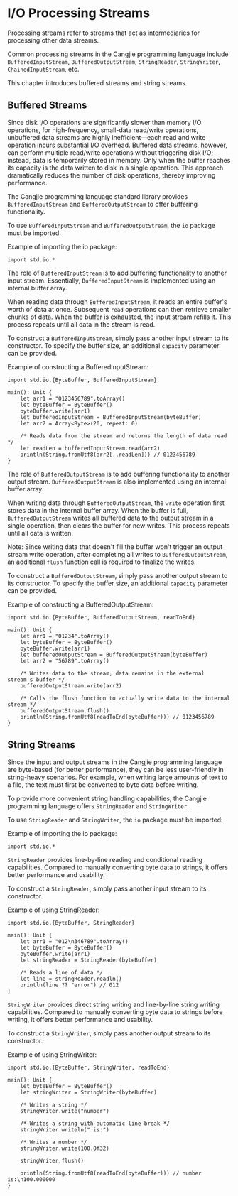 # I/O Processing Streams

Processing streams refer to streams that act as intermediaries for processing other data streams.

Common processing streams in the Cangjie programming language include `BufferedInputStream`, `BufferedOutputStream`, `StringReader`, `StringWriter`, `ChainedInputStream`, etc.

This chapter introduces buffered streams and string streams.

## Buffered Streams

Since disk I/O operations are significantly slower than memory I/O operations, for high-frequency, small-data read/write operations, unbuffered data streams are highly inefficient—each read and write operation incurs substantial I/O overhead. Buffered data streams, however, can perform multiple read/write operations without triggering disk I/O; instead, data is temporarily stored in memory. Only when the buffer reaches its capacity is the data written to disk in a single operation. This approach dramatically reduces the number of disk operations, thereby improving performance.

The Cangjie programming language standard library provides `BufferedInputStream` and `BufferedOutputStream` to offer buffering functionality.

To use `BufferedInputStream` and `BufferedOutputStream`, the `io` package must be imported.

Example of importing the io package:

<!-- run -->

```cangjie
import std.io.*
```

The role of `BufferedInputStream` is to add buffering functionality to another input stream. Essentially, `BufferedInputStream` is implemented using an internal buffer array.

When reading data through `BufferedInputStream`, it reads an entire buffer's worth of data at once. Subsequent `read` operations can then retrieve smaller chunks of data. When the buffer is exhausted, the input stream refills it. This process repeats until all data in the stream is read.

To construct a `BufferedInputStream`, simply pass another input stream to its constructor. To specify the buffer size, an additional `capacity` parameter can be provided.

Example of constructing a BufferedInputStream:

<!-- run -->

```cangjie
import std.io.{ByteBuffer, BufferedInputStream}

main(): Unit {
    let arr1 = "0123456789".toArray()
    let byteBuffer = ByteBuffer()
    byteBuffer.write(arr1)
    let bufferedInputStream = BufferedInputStream(byteBuffer)
    let arr2 = Array<Byte>(20, repeat: 0)

    /* Reads data from the stream and returns the length of data read */
    let readLen = bufferedInputStream.read(arr2)
    println(String.fromUtf8(arr2[..readLen])) // 0123456789
}
```

The role of `BufferedOutputStream` is to add buffering functionality to another output stream. `BufferedOutputStream` is also implemented using an internal buffer array.

When writing data through `BufferedOutputStream`, the `write` operation first stores data in the internal buffer array. When the buffer is full, `BufferedOutputStream` writes all buffered data to the output stream in a single operation, then clears the buffer for new writes. This process repeats until all data is written.

Note: Since writing data that doesn't fill the buffer won't trigger an output stream write operation, after completing all writes to `BufferedOutputStream`, an additional `flush` function call is required to finalize the writes.

To construct a `BufferedOutputStream`, simply pass another output stream to its constructor. To specify the buffer size, an additional `capacity` parameter can be provided.

Example of constructing a BufferedOutputStream:

<!-- run -->

```cangjie
import std.io.{ByteBuffer, BufferedOutputStream, readToEnd}

main(): Unit {
    let arr1 = "01234".toArray()
    let byteBuffer = ByteBuffer()
    byteBuffer.write(arr1)
    let bufferedOutputStream = BufferedOutputStream(byteBuffer)
    let arr2 = "56789".toArray()

    /* Writes data to the stream; data remains in the external stream's buffer */
    bufferedOutputStream.write(arr2)

    /* Calls the flush function to actually write data to the internal stream */
    bufferedOutputStream.flush()
    println(String.fromUtf8(readToEnd(byteBuffer))) // 0123456789
}
```

## String Streams

Since the input and output streams in the Cangjie programming language are byte-based (for better performance), they can be less user-friendly in string-heavy scenarios. For example, when writing large amounts of text to a file, the text must first be converted to byte data before writing.

To provide more convenient string handling capabilities, the Cangjie programming language offers `StringReader` and `StringWriter`.

To use `StringReader` and `StringWriter`, the `io` package must be imported:

Example of importing the io package:

<!-- run -->

```cangjie
import std.io.*
```

`StringReader` provides line-by-line reading and conditional reading capabilities. Compared to manually converting byte data to strings, it offers better performance and usability.

To construct a `StringReader`, simply pass another input stream to its constructor.

Example of using StringReader:

<!-- run -->

```cangjie
import std.io.{ByteBuffer, StringReader}

main(): Unit {
    let arr1 = "012\n346789".toArray()
    let byteBuffer = ByteBuffer()
    byteBuffer.write(arr1)
    let stringReader = StringReader(byteBuffer)

    /* Reads a line of data */
    let line = stringReader.readln()
    println(line ?? "error") // 012
}
```

`StringWriter` provides direct string writing and line-by-line string writing capabilities. Compared to manually converting byte data to strings before writing, it offers better performance and usability.

To construct a `StringWriter`, simply pass another output stream to its constructor.

Example of using StringWriter:

<!-- run -->

```cangjie
import std.io.{ByteBuffer, StringWriter, readToEnd}

main(): Unit {
    let byteBuffer = ByteBuffer()
    let stringWriter = StringWriter(byteBuffer)

    /* Writes a string */
    stringWriter.write("number")

    /* Writes a string with automatic line break */
    stringWriter.writeln(" is:")

    /* Writes a number */
    stringWriter.write(100.0f32)

    stringWriter.flush()

    println(String.fromUtf8(readToEnd(byteBuffer))) // number is:\n100.000000
}
```
